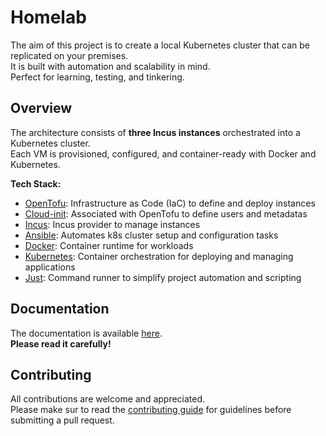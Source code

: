 # Homelab

The aim of this project is to create a local Kubernetes cluster that can be replicated on your premises.  
It is built with automation and scalability in mind.  
Perfect for learning, testing, and tinkering.  

## Overview

The architecture consists of **three Incus instances** orchestrated into a Kubernetes cluster.  
Each VM is provisioned, configured, and container-ready with Docker and Kubernetes.

**Tech Stack:**

- [OpenTofu](https://opentofu.org/): Infrastructure as Code (IaC) to define and deploy instances  
- [Cloud-init](https://cloudinit.readthedocs.io/en/latest/index.html): Associated with OpenTofu to define users and metadatas
- [Incus](https://registry.terraform.io/providers/lxc/incus/latest/docs): Incus provider to manage instances
- [Ansible](https://docs.ansible.com/ansible/latest/index.html): Automates k8s cluster setup and configuration tasks  
- [Docker](https://www.docker.com/): Container runtime for workloads  
- [Kubernetes](https://kubernetes.io/): Container orchestration for deploying and managing applications  
- [Just](https://just.systems/): Command runner to simplify project automation and scripting  

## Documentation

The documentation is available [here](https://github.com/nadmax/homelab/blob/master/docs/README.md).  
**Please read it carefully!**

## Contributing

All contributions are welcome and appreciated.  
Please make sur to read the [contributing guide](https://github.com/nadmax/homelab/blob/master/CONTRIBUTING.md) for guidelines before submitting a pull request.
